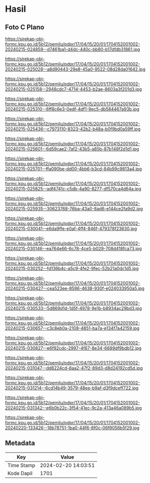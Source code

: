 # Hasil

## Foto C Plano

https://sirekap-obj-formc.kpu.go.id/5b12/pemilu/pdpr/17/04/15/20/01/1704152001002-20240215-024859--d7461ba1-d4dc-440c-bb80-b17dfdb31861.jpg

https://sirekap-obj-formc.kpu.go.id/5b12/pemilu/pdpr/17/04/15/20/01/1704152001002-20240215-025028--a8d90443-29e8-45a0-9522-08d28da01642.jpg

https://sirekap-obj-formc.kpu.go.id/5b12/pemilu/pdpr/17/04/15/20/01/1704152001002-20240215-025158--2948cdc7-4714-4453-b2ae-8603a3f201d3.jpg

https://sirekap-obj-formc.kpu.go.id/5b12/pemilu/pdpr/17/04/15/20/01/1704152001002-20240215-025310--6ff8c6e3-0edf-4df1-9ec5-db584467a93b.jpg

https://sirekap-obj-formc.kpu.go.id/5b12/pemilu/pdpr/17/04/15/20/01/1704152001002-20240215-025436--c7973110-8323-42b2-b48a-b0f9bd0a59ff.jpg

https://sirekap-obj-formc.kpu.go.id/5b12/pemilu/pdpr/17/04/15/20/01/1704152001002-20240215-025601--6d59cae2-7af2-43b5-a85b-87b148f2d1d1.jpg

https://sirekap-obj-formc.kpu.go.id/5b12/pemilu/pdpr/17/04/15/20/01/1704152001002-20240215-025701--ffa090be-dd00-4bb6-b3cd-84b99c9813a4.jpg

https://sirekap-obj-formc.kpu.go.id/5b12/pemilu/pdpr/17/04/15/20/01/1704152001002-20240215-025825--adf4741c-c5db-4a90-8277-df570ca4d64a.jpg

https://sirekap-obj-formc.kpu.go.id/5b12/pemilu/pdpr/17/04/15/20/01/1704152001002-20240215-025935--30623768-76ba-43a0-8ad6-e144ce2fa9d2.jpg

https://sirekap-obj-formc.kpu.go.id/5b12/pemilu/pdpr/17/04/15/20/01/1704152001002-20240215-030041--e6da9ffe-e0af-4ff4-846f-479378f23630.jpg

https://sirekap-obj-formc.kpu.go.id/5b12/pemilu/pdpr/17/04/15/20/01/1704152001002-20240215-030146--ea764e66-6c78-4ce5-b029-708d418fca73.jpg

https://sirekap-obj-formc.kpu.go.id/5b12/pemilu/pdpr/17/04/15/20/01/1704152001002-20240215-030252--fd136b4c-a5c9-4fe2-9fec-52b21a0dc1d5.jpg

https://sirekap-obj-formc.kpu.go.id/5b12/pemilu/pdpr/17/04/15/20/01/1704152001002-20240215-030427--cea523ee-8596-4638-930f-e024033950a5.jpg

https://sirekap-obj-formc.kpu.go.id/5b12/pemilu/pdpr/17/04/15/20/01/1704152001002-20240215-030533--5d869d1d-1d5f-4978-9e1b-b8934ac29bd3.jpg

https://sirekap-obj-formc.kpu.go.id/5b12/pemilu/pdpr/17/04/15/20/01/1704152001002-20240215-030657--c3c8eb0a-2108-4851-ba7a-e134f7a42159.jpg

https://sirekap-obj-formc.kpu.go.id/5b12/pemilu/pdpr/17/04/15/20/01/1704152001002-20240215-030827--e6f92cdc-2997-4f67-8e34-6689df9bdb12.jpg

https://sirekap-obj-formc.kpu.go.id/5b12/pemilu/pdpr/17/04/15/20/01/1704152001002-20240215-031047--dd8224cd-8aa2-47f2-89d3-d8d24192cd5d.jpg

https://sirekap-obj-formc.kpu.go.id/5b12/pemilu/pdpr/17/04/15/20/01/1704152001002-20240215-031214--6cd14b49-3579-48ee-b9af-d3f9dceff722.jpg

https://sirekap-obj-formc.kpu.go.id/5b12/pemilu/pdpr/17/04/15/20/01/1704152001002-20240215-031342--e6b0b22c-3f54-41ec-9c2a-413a46a089b5.jpg

https://sirekap-obj-formc.kpu.go.id/5b12/pemilu/pdpr/17/04/15/20/01/1704152001002-20240220-133426--18b78751-1ba0-44f6-8f0c-06f9056b5f29.jpg


## Metadata

| Key        | Value               |
| ---------- | ------------------- |
| Time Stamp | 2024-02-20 14:03:51 |
| Kode Dapil | 1701                |



